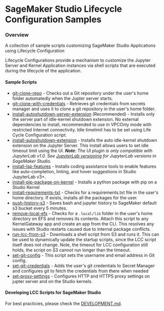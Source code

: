 # SageMaker Studio Lifecycle Configuration Samples

### Overview

A collection of sample scripts customizing SageMaker Studio Applications using Lifecycle Configuration

Lifecycle Configurations provide a mechanism to customize the Jupyter Server and Kernel Application instances via shell scripts that are executed during the lifecycle of the application.

#### Sample Scripts

* [git-clone-repo](scripts/git-clone-repo) - Checks out a Git repository under the user's home folder automatedly when the Jupter server starts.
* [git-clone-with-credentials](scripts/git-clone-with-credentials) - Retrieves git credentials from secrets manager and uses it to clone a git repository in the user's home folder.
* [install-autoshutdown-server-extension](scripts/install-autoshutdown-server-extension) (Recommended) - Installs only the server part of idle-kernel shutdown extension. No external dependencies to install, recommended to use in VPCOnly mode with restricted Internet connectivity. Idle timelimit has to be set using Life Cycle Configuration script.
* [install-autoshutdown-extension](scripts/install-autoshutdown-extension) - Installs the auto idle-kernel shutdown extension on the Jupyter Server. This install allows users to set idle timeout limit using the UI. ***Note***: *The UI plugin is only compatible with JupyterLab v1.0. See [JupyterLab versioning](https://docs.aws.amazon.com/sagemaker/latest/dg/studio-jl.html) for JupyterLab versions in SageMaker Studio.*
* [install-lsp-features](scripts/install-lsp-features) - Installs coding assistance tools to enable features like auto-completion, linting, and hover suggestions in Studio JupyterLab v3+.
* [install-pip-package-on-kernel](scripts/install-pip-package-on-kernel) - Installs a python package with pip on a Studio Kernel
* [install-requirements-txt](scripts/install-requirements-txt) - Checks for a requirements.txt file in the user's home directory. If exists, installs all the packages for the user.
* [push-history-s3](scripts/push-history-s3) - Saves bash and jupyter history to SageMaker default s3 bucket every 5 minutes.
* [remove-local-efs](scripts/remove-local-efs) - Checks for a `.local/lib` folder in the user's home directory on EFS and removes its contents. Attach this script to any KernelGateway app and create an app from the CLI. This resolves any issues with Studio restarts caused due to internal package conflicts.
* [run-lcc-from-s3](scripts/run-lcc-from-s3) - Downloads a shell script from S3 and runs it. This can be used to dynamically update the startup scripts, since the LCC script itself does not change. Note, the timeout for LCC configuration still holds, the script on S3 cannot run longer than the timeout.
* [set-git-config](scripts/set-git-config) - This script sets the username and email address in Git config.
* [set-git-credentials](scripts/set-git-credentials) - Adds the user's git credentials to Secret Manager and configures git to fetch the credentials from there when needed
* [set-proxy-settings](scripts/set-proxy-settings) - Configures HTTP and HTTPS proxy settings on jupter server and on the Studio kernels.


#### Developing LCC Scripts for SageMaker Studio

For best practicies, please check the [DEVELOPMENT.md](DEVELOPMENT.md).
